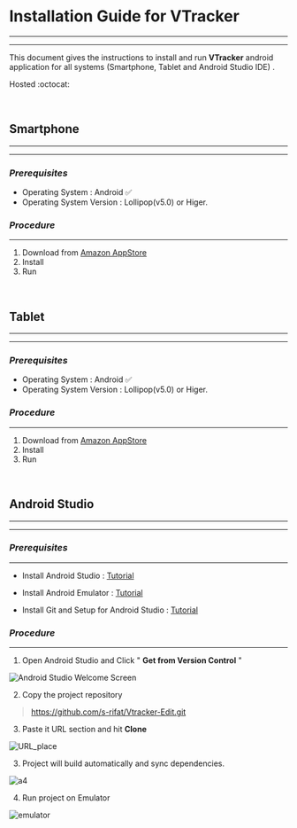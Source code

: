 <!--Heading -->

# Installation Guide for **VTracker**

***
***



This document gives the instructions to install and run **VTracker** android application for all systems (Smartphone, Tablet and Android Studio IDE) . 

Hosted :octocat:

<br>

## Smartphone
---
---

### *Prerequisites*
* Operating System : Android :white_check_mark:
* Operating System Version : Lollipop(v5.0) or Higer. 

### _Procedure_
---
1. Download from [Amazon AppStore](https://www.google.com)
1. Install
1. Run

<br>

## Tablet
---
---

### *Prerequisites*
* Operating System : Android :white_check_mark:
* Operating System Version : Lollipop(v5.0) or Higer. 

### _Procedure_
---
1. Download from [Amazon AppStore](https://www.google.com)
1. Install
1. Run

<br>

## Android Studio
***
***

### *Prerequisites*
---
* Install Android Studio : [Tutorial](https://developer.android.com/studio/install)
 
* Install Android Emulator : [Tutorial](https://developer.android.com/studio/run/emulator)
 
* Install Git and Setup for Android Studio : [Tutorial](https://stackoverflow.com/questions/37093723/how-to-add-an-android-studio-project-to-github)
 


### _Procedure_
---
1. Open Android Studio and Click " **Get from Version Control** "

![Android Studio Welcome Screen](https://user-images.githubusercontent.com/24709603/93721433-244d0800-fbb2-11ea-8fb5-73c3463d9806.png)


2. Copy the project repository 
> https://github.com/s-rifat/Vtracker-Edit.git
3. Paste it URL section and hit **Clone**

![URL_place](https://user-images.githubusercontent.com/24709603/93721473-60806880-fbb2-11ea-867d-0ceb4e2065c2.png)

3. Project will build automatically and sync dependencies.

![a4](https://user-images.githubusercontent.com/24709603/93721474-61b19580-fbb2-11ea-9db3-04dabd9fdda9.png)

4. Run project on Emulator

![emulator](https://user-images.githubusercontent.com/24709603/93721480-6413ef80-fbb2-11ea-968a-49e31b85edf3.png)

